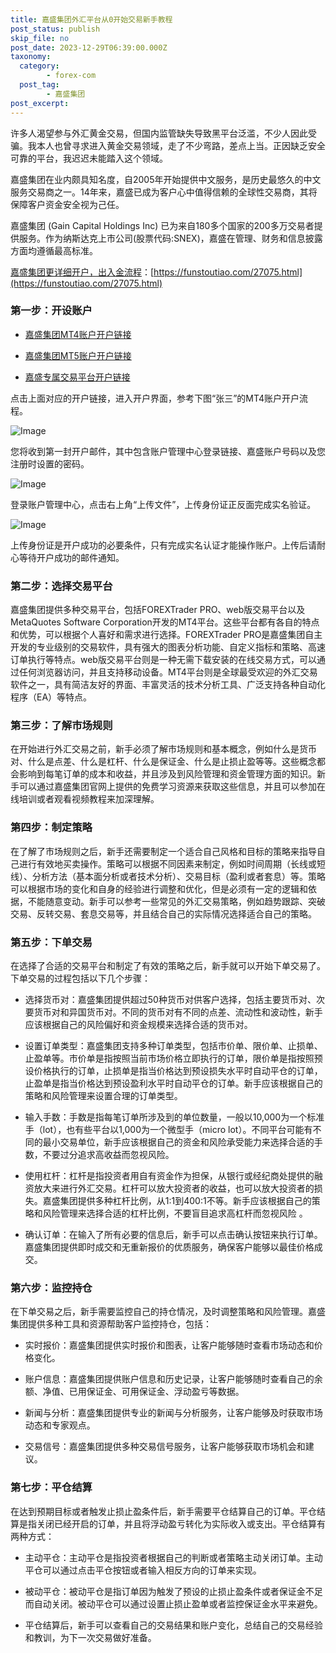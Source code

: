 ```yaml
---
title: 嘉盛集团外汇平台从0开始交易新手教程
post_status: publish
skip_file: no
post_date: 2023-12-29T06:39:00.000Z
taxonomy:
  category:
        - forex-com
  post_tag:
        - 嘉盛集团
post_excerpt: 
---
```

许多人渴望参与外汇黄金交易，但国内监管缺失导致黑平台泛滥，不少人因此受骗。我本人也曾寻求进入黄金交易领域，走了不少弯路，差点上当。正因缺乏安全可靠的平台，我迟迟未能踏入这个领域。

嘉盛集团在业内颇具知名度，自2005年开始提供中文服务，是历史最悠久的中文服务交易商之一。14年来，嘉盛已成为客户心中值得信赖的全球性交易商，其将保障客户资金安全视为己任。

嘉盛集团 (Gain Capital Holdings Inc) 已为来自180多个国家的200多万交易者提供服务。作为纳斯达克上市公司(股票代码:SNEX)，嘉盛在管理、财务和信息披露方面均遵循最高标准。

[嘉盛集团更详细开户，出入金流程](https://funstoutiao.com/27075.html)：[https://funstoutiao.com/27075.html](https://funstoutiao.com/27075.html)

### 第一步：开设账户

* [嘉盛集团MT4账户开户链接](https://s.ssgg.net/jsmt4)

* [嘉盛集团MT5账户开户链接](https://s.ssgg.net/jsmt5)

* [嘉盛专属交易平台开户链接](https://s.ssgg.net/js)

点击上面对应的开户链接，进入开户界面，参考下图“张三”的MT4账户开户流程。

![Image](https://prod-files-secure.s3.us-west-2.amazonaws.com/39ed1227-6d7d-4570-be36-9ccd4a2c4241/7a167aea-686b-400d-af59-4e18eb607a40/640.png?X-Amz-Algorithm=AWS4-HMAC-SHA256&X-Amz-Content-Sha256=UNSIGNED-PAYLOAD&X-Amz-Credential=ASIAZI2LB4663HMMGEQG%2F20250706%2Fus-west-2%2Fs3%2Faws4_request&X-Amz-Date=20250706T221307Z&X-Amz-Expires=3600&X-Amz-Security-Token=IQoJb3JpZ2luX2VjEFkaCXVzLXdlc3QtMiJGMEQCIHvTJYirXqW%2B8bqlZFlRuRrw5M%2Fyt3JD54Qd%2BY1QsTyzAiB0WdhIq6wgdIk7Tx0%2FLrWdWbDr5DtTzH7sHtx%2FVuIXOCr%2FAwhiEAAaDDYzNzQyMzE4MzgwNSIMI1O4gFcvxVV%2BiN4jKtwDbV2P%2FRiQZAPJWfKENzhFxB18vZkeSs6KE%2B0bfTyU6anxnJfEQTglGBdj9o8PIu6%2FvjCcDiEHvvAkgvSDGQq%2BIDmFgTTS8CxOtI56QckQWMddj9oOjzNV1bxtYjXbf%2FP1SlEQm2WVZdG6n7MBOXS3F3eLLQVaubheTOXsLAWyA%2Fy7wsQMlLy2hmrpooLXrVZ91fy7HxV25RhoANhj5o0SLOKyZ2ulCe%2FdCjy16HgKgS4ujAD0GZfL56M0aIsIkIuZShLEAYiwArmJAt7NoOTPFeJAflTrEUlZ7dNjz1vd%2FJ%2FXgCfp53J4ZlF9WRnptCzkImeQc8Fwz1j8kxFMkEIGc9yG6XYNMY0uHz19%2B3cAWVoVhVtltao1LjQBN2dA6sKBxUh2oiI%2BntlK8hgEPt%2BKOr5XUfgL%2BOz6sufiQmikeQa6FreK7PNr3kX2gP8Pgf%2BPFMOnVySQVkHPeh452KU7A1OkFQnxDqXnWEnleI0n%2BpiT6w0W9D60Slm5%2B6lX1WvL9Zr25zY1itbiT9nhrBnVI6zUz3oASQBGW7B5MmVPc%2BxsTjoBbUOvnW64fwhbivh40Y5FJbv4yPf8tMo4y9kqqUEyJp1yPn7fRx3cTcaxTHXQ1R0SufTi8sTtO%2FgwodKqwwY6pgHHGuGOoMiwRStF6t7o1%2BBkjSoDs0%2FIDQCt7NMNSQTOMGaspFpMpM8ZRc5YoHNRPbvovCfdTmKVG%2B4R5NOyNJ%2BdgSHScrO8bLMCyDOKn%2FFW5PHbpBteuxmjsq5Ch%2FApNZv%2BgOFqfmZK3q7nsna5pN8eQQ%2F1LrkxcMlSAeNAYk3ncy3%2BgtsdipEW5byWw9W081ycOlWxKNTHGmvK2k9rkVXrvl%2BsD3GW&X-Amz-Signature=0e380081b3538649ac885d563bdc69325f3d5b3dc74a6ef60f626bcac00f7283&X-Amz-SignedHeaders=host&x-amz-checksum-mode=ENABLED&x-id=GetObject)

您将收到第一封开户邮件，其中包含账户管理中心登录链接、嘉盛账户号码以及您注册时设置的密码。

![Image](https://prod-files-secure.s3.us-west-2.amazonaws.com/39ed1227-6d7d-4570-be36-9ccd4a2c4241/eaa1c6b3-2877-4284-a0e1-530e222c27fb/image.png?X-Amz-Algorithm=AWS4-HMAC-SHA256&X-Amz-Content-Sha256=UNSIGNED-PAYLOAD&X-Amz-Credential=ASIAZI2LB4663HMMGEQG%2F20250706%2Fus-west-2%2Fs3%2Faws4_request&X-Amz-Date=20250706T221307Z&X-Amz-Expires=3600&X-Amz-Security-Token=IQoJb3JpZ2luX2VjEFkaCXVzLXdlc3QtMiJGMEQCIHvTJYirXqW%2B8bqlZFlRuRrw5M%2Fyt3JD54Qd%2BY1QsTyzAiB0WdhIq6wgdIk7Tx0%2FLrWdWbDr5DtTzH7sHtx%2FVuIXOCr%2FAwhiEAAaDDYzNzQyMzE4MzgwNSIMI1O4gFcvxVV%2BiN4jKtwDbV2P%2FRiQZAPJWfKENzhFxB18vZkeSs6KE%2B0bfTyU6anxnJfEQTglGBdj9o8PIu6%2FvjCcDiEHvvAkgvSDGQq%2BIDmFgTTS8CxOtI56QckQWMddj9oOjzNV1bxtYjXbf%2FP1SlEQm2WVZdG6n7MBOXS3F3eLLQVaubheTOXsLAWyA%2Fy7wsQMlLy2hmrpooLXrVZ91fy7HxV25RhoANhj5o0SLOKyZ2ulCe%2FdCjy16HgKgS4ujAD0GZfL56M0aIsIkIuZShLEAYiwArmJAt7NoOTPFeJAflTrEUlZ7dNjz1vd%2FJ%2FXgCfp53J4ZlF9WRnptCzkImeQc8Fwz1j8kxFMkEIGc9yG6XYNMY0uHz19%2B3cAWVoVhVtltao1LjQBN2dA6sKBxUh2oiI%2BntlK8hgEPt%2BKOr5XUfgL%2BOz6sufiQmikeQa6FreK7PNr3kX2gP8Pgf%2BPFMOnVySQVkHPeh452KU7A1OkFQnxDqXnWEnleI0n%2BpiT6w0W9D60Slm5%2B6lX1WvL9Zr25zY1itbiT9nhrBnVI6zUz3oASQBGW7B5MmVPc%2BxsTjoBbUOvnW64fwhbivh40Y5FJbv4yPf8tMo4y9kqqUEyJp1yPn7fRx3cTcaxTHXQ1R0SufTi8sTtO%2FgwodKqwwY6pgHHGuGOoMiwRStF6t7o1%2BBkjSoDs0%2FIDQCt7NMNSQTOMGaspFpMpM8ZRc5YoHNRPbvovCfdTmKVG%2B4R5NOyNJ%2BdgSHScrO8bLMCyDOKn%2FFW5PHbpBteuxmjsq5Ch%2FApNZv%2BgOFqfmZK3q7nsna5pN8eQQ%2F1LrkxcMlSAeNAYk3ncy3%2BgtsdipEW5byWw9W081ycOlWxKNTHGmvK2k9rkVXrvl%2BsD3GW&X-Amz-Signature=3b0bfe2c680eec8a1db05992acd722a30ec3af11f063f579dbf35f7cc344634f&X-Amz-SignedHeaders=host&x-amz-checksum-mode=ENABLED&x-id=GetObject)

登录账户管理中心，点击右上角“上传文件”，上传身份证正反面完成实名验证。

![Image](https://prod-files-secure.s3.us-west-2.amazonaws.com/39ed1227-6d7d-4570-be36-9ccd4a2c4241/54090639-09fc-46b4-a135-e0289f707147/image.png?X-Amz-Algorithm=AWS4-HMAC-SHA256&X-Amz-Content-Sha256=UNSIGNED-PAYLOAD&X-Amz-Credential=ASIAZI2LB4663HMMGEQG%2F20250706%2Fus-west-2%2Fs3%2Faws4_request&X-Amz-Date=20250706T221307Z&X-Amz-Expires=3600&X-Amz-Security-Token=IQoJb3JpZ2luX2VjEFkaCXVzLXdlc3QtMiJGMEQCIHvTJYirXqW%2B8bqlZFlRuRrw5M%2Fyt3JD54Qd%2BY1QsTyzAiB0WdhIq6wgdIk7Tx0%2FLrWdWbDr5DtTzH7sHtx%2FVuIXOCr%2FAwhiEAAaDDYzNzQyMzE4MzgwNSIMI1O4gFcvxVV%2BiN4jKtwDbV2P%2FRiQZAPJWfKENzhFxB18vZkeSs6KE%2B0bfTyU6anxnJfEQTglGBdj9o8PIu6%2FvjCcDiEHvvAkgvSDGQq%2BIDmFgTTS8CxOtI56QckQWMddj9oOjzNV1bxtYjXbf%2FP1SlEQm2WVZdG6n7MBOXS3F3eLLQVaubheTOXsLAWyA%2Fy7wsQMlLy2hmrpooLXrVZ91fy7HxV25RhoANhj5o0SLOKyZ2ulCe%2FdCjy16HgKgS4ujAD0GZfL56M0aIsIkIuZShLEAYiwArmJAt7NoOTPFeJAflTrEUlZ7dNjz1vd%2FJ%2FXgCfp53J4ZlF9WRnptCzkImeQc8Fwz1j8kxFMkEIGc9yG6XYNMY0uHz19%2B3cAWVoVhVtltao1LjQBN2dA6sKBxUh2oiI%2BntlK8hgEPt%2BKOr5XUfgL%2BOz6sufiQmikeQa6FreK7PNr3kX2gP8Pgf%2BPFMOnVySQVkHPeh452KU7A1OkFQnxDqXnWEnleI0n%2BpiT6w0W9D60Slm5%2B6lX1WvL9Zr25zY1itbiT9nhrBnVI6zUz3oASQBGW7B5MmVPc%2BxsTjoBbUOvnW64fwhbivh40Y5FJbv4yPf8tMo4y9kqqUEyJp1yPn7fRx3cTcaxTHXQ1R0SufTi8sTtO%2FgwodKqwwY6pgHHGuGOoMiwRStF6t7o1%2BBkjSoDs0%2FIDQCt7NMNSQTOMGaspFpMpM8ZRc5YoHNRPbvovCfdTmKVG%2B4R5NOyNJ%2BdgSHScrO8bLMCyDOKn%2FFW5PHbpBteuxmjsq5Ch%2FApNZv%2BgOFqfmZK3q7nsna5pN8eQQ%2F1LrkxcMlSAeNAYk3ncy3%2BgtsdipEW5byWw9W081ycOlWxKNTHGmvK2k9rkVXrvl%2BsD3GW&X-Amz-Signature=2aa68556dd1f00c34db95fc22069403f460fd99818c712210c0142a0b12d796e&X-Amz-SignedHeaders=host&x-amz-checksum-mode=ENABLED&x-id=GetObject)

上传身份证是开户成功的必要条件，只有完成实名认证才能操作账户。上传后请耐心等待开户成功的邮件通知。

### 第二步：选择交易平台

嘉盛集团提供多种交易平台，包括FOREXTrader PRO、web版交易平台以及MetaQuotes Software Corporation开发的MT4平台。这些平台都有各自的特点和优势，可以根据个人喜好和需求进行选择。FOREXTrader PRO是嘉盛集团自主开发的专业级别的交易软件，具有强大的图表分析功能、自定义指标和策略、高速订单执行等特点。web版交易平台则是一种无需下载安装的在线交易方式，可以通过任何浏览器访问，并且支持移动设备。MT4平台则是全球最受欢迎的外汇交易软件之一，具有简洁友好的界面、丰富灵活的技术分析工具、广泛支持各种自动化程序（EA）等特点。

### 第三步：了解市场规则

在开始进行外汇交易之前，新手必须了解市场规则和基本概念，例如什么是货币对、什么是点差、什么是杠杆、什么是保证金、什么是止损止盈等等。这些概念都会影响到每笔订单的成本和收益，并且涉及到风险管理和资金管理方面的知识。新手可以通过嘉盛集团官网上提供的免费学习资源来获取这些信息，并且可以参加在线培训或者观看视频教程来加深理解。

### 第四步：制定策略

在了解了市场规则之后，新手还需要制定一个适合自己风格和目标的策略来指导自己进行有效地买卖操作。策略可以根据不同因素来制定，例如时间周期（长线或短线）、分析方法（基本面分析或者技术分析）、交易目标（盈利或者套息）等。策略可以根据市场的变化和自身的经验进行调整和优化，但是必须有一定的逻辑和依据，不能随意变动。新手可以参考一些常见的外汇交易策略，例如趋势跟踪、突破交易、反转交易、套息交易等，并且结合自己的实际情况选择适合自己的策略。

### 第五步：下单交易

在选择了合适的交易平台和制定了有效的策略之后，新手就可以开始下单交易了。下单交易的过程包括以下几个步骤：

* 选择货币对：嘉盛集团提供超过50种货币对供客户选择，包括主要货币对、次要货币对和异国货币对。不同的货币对有不同的点差、流动性和波动性，新手应该根据自己的风险偏好和资金规模来选择合适的货币对。

* 设置订单类型：嘉盛集团支持多种订单类型，包括市价单、限价单、止损单、止盈单等。市价单是指按照当前市场价格立即执行的订单，限价单是指按照预设价格执行的订单，止损单是指当价格达到预设损失水平时自动平仓的订单，止盈单是指当价格达到预设盈利水平时自动平仓的订单。新手应该根据自己的策略和风险管理来设置合理的订单类型。

* 输入手数：手数是指每笔订单所涉及到的单位数量，一般以10,000为一个标准手（lot），也有些平台以1,000为一个微型手（micro lot）。不同平台可能有不同的最小交易单位，新手应该根据自己的资金和风险承受能力来选择合适的手数，不要过分追求高收益而忽视风险。

* 使用杠杆：杠杆是指投资者用自有资金作为担保，从银行或经纪商处提供的融资放大来进行外汇交易。杠杆可以放大投资者的收益，也可以放大投资者的损失。嘉盛集团提供多种杠杆比例，从1:1到400:1不等。新手应该根据自己的策略和风险管理来选择合适的杠杆比例，不要盲目追求高杠杆而忽视风险 。

* 确认订单：在输入了所有必要的信息后，新手可以点击确认按钮来执行订单。嘉盛集团提供即时成交和无重新报价的优质服务，确保客户能够以最佳价格成交。

### 第六步：监控持仓

在下单交易之后，新手需要监控自己的持仓情况，及时调整策略和风险管理。嘉盛集团提供多种工具和资源帮助客户监控持仓，包括：

* 实时报价：嘉盛集团提供实时报价和图表，让客户能够随时查看市场动态和价格变化。

* 账户信息：嘉盛集团提供账户信息和历史记录，让客户能够随时查看自己的余额、净值、已用保证金、可用保证金、浮动盈亏等数据。

* 新闻与分析：嘉盛集团提供专业的新闻与分析服务，让客户能够及时获取市场动态和专家观点。

* 交易信号：嘉盛集团提供多种交易信号服务，让客户能够获取市场机会和建议。

### 第七步：平仓结算

在达到预期目标或者触发止损止盈条件后，新手需要平仓结算自己的订单。平仓结算是指关闭已经开启的订单，并且将浮动盈亏转化为实际收入或支出。平仓结算有两种方式：

* 主动平仓：主动平仓是指投资者根据自己的判断或者策略主动关闭订单。主动平仓可以通过点击平仓按钮或者输入相反方向的订单来实现。

* 被动平仓：被动平仓是指订单因为触发了预设的止损止盈条件或者保证金不足而自动关闭。被动平仓可以通过设置止损止盈单或者监控保证金水平来避免。

* 平仓结算后，新手可以查看自己的交易结果和账户变化，总结自己的交易经验和教训，为下一次交易做好准备。